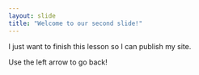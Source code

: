 ```yaml
---
layout: slide
title: "Welcome to our second slide!"
---
```

I just want to finish this lesson so I can publish my site.

Use the left arrow to go back!

